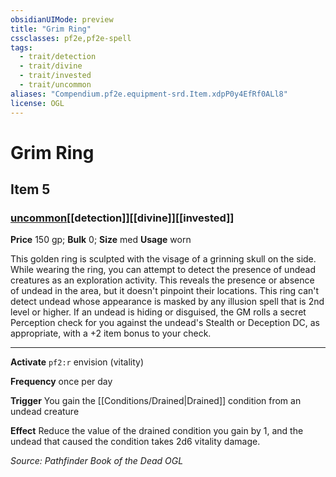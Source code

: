```yaml
---
obsidianUIMode: preview
title: "Grim Ring"
cssclasses: pf2e,pf2e-spell
tags:
  - trait/detection
  - trait/divine
  - trait/invested
  - trait/uncommon
aliases: "Compendium.pf2e.equipment-srd.Item.xdpP0y4EfRf0ALl8"
license: OGL
---
```

# Grim Ring
## Item 5
### [uncommon](uncommon.md "Uncommon Rarity Trait")[[detection]][[divine]][[invested]]


**Price** 150 gp; 
**Bulk** 0; **Size** med
**Usage** worn

This golden ring is sculpted with the visage of a grinning skull on the side. While wearing the ring, you can attempt to detect the presence of undead creatures as an exploration activity. This reveals the presence or absence of undead in the area, but it doesn't pinpoint their locations. This ring can't detect undead whose appearance is masked by any illusion spell that is 2nd level or higher. If an undead is hiding or disguised, the GM rolls a secret Perception check for you against the undead's Stealth or Deception DC, as appropriate, with a +2 item bonus to your check.

* * *

**Activate** `pf2:r` envision (vitality)

**Frequency** once per day

**Trigger** You gain the [[Conditions/Drained|Drained]] condition from an undead creature

**Effect** Reduce the value of the drained condition you gain by 1, and the undead that caused the condition takes 2d6 vitality damage.

*Source: Pathfinder Book of the Dead*
*OGL*